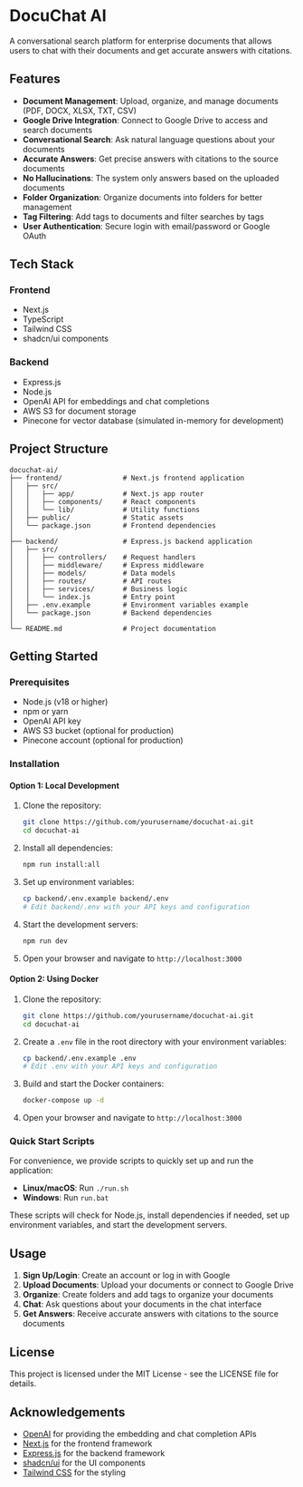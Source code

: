 # DocuChat AI

A conversational search platform for enterprise documents that allows users to chat with their documents and get accurate answers with citations.

## Features

- **Document Management**: Upload, organize, and manage documents (PDF, DOCX, XLSX, TXT, CSV)
- **Google Drive Integration**: Connect to Google Drive to access and search documents
- **Conversational Search**: Ask natural language questions about your documents
- **Accurate Answers**: Get precise answers with citations to the source documents
- **No Hallucinations**: The system only answers based on the uploaded documents
- **Folder Organization**: Organize documents into folders for better management
- **Tag Filtering**: Add tags to documents and filter searches by tags
- **User Authentication**: Secure login with email/password or Google OAuth

## Tech Stack

### Frontend
- Next.js
- TypeScript
- Tailwind CSS
- shadcn/ui components

### Backend
- Express.js
- Node.js
- OpenAI API for embeddings and chat completions
- AWS S3 for document storage
- Pinecone for vector database (simulated in-memory for development)

## Project Structure

```
docuchat-ai/
├── frontend/               # Next.js frontend application
│   ├── src/
│   │   ├── app/            # Next.js app router
│   │   ├── components/     # React components
│   │   └── lib/            # Utility functions
│   ├── public/             # Static assets
│   └── package.json        # Frontend dependencies
│
├── backend/                # Express.js backend application
│   ├── src/
│   │   ├── controllers/    # Request handlers
│   │   ├── middleware/     # Express middleware
│   │   ├── models/         # Data models
│   │   ├── routes/         # API routes
│   │   ├── services/       # Business logic
│   │   └── index.js        # Entry point
│   ├── .env.example        # Environment variables example
│   └── package.json        # Backend dependencies
│
└── README.md               # Project documentation
```

## Getting Started

### Prerequisites

- Node.js (v18 or higher)
- npm or yarn
- OpenAI API key
- AWS S3 bucket (optional for production)
- Pinecone account (optional for production)

### Installation

#### Option 1: Local Development

1. Clone the repository:
   ```bash
   git clone https://github.com/yourusername/docuchat-ai.git
   cd docuchat-ai
   ```

2. Install all dependencies:
   ```bash
   npm run install:all
   ```

3. Set up environment variables:
   ```bash
   cp backend/.env.example backend/.env
   # Edit backend/.env with your API keys and configuration
   ```

4. Start the development servers:
   ```bash
   npm run dev
   ```

5. Open your browser and navigate to `http://localhost:3000`

#### Option 2: Using Docker

1. Clone the repository:
   ```bash
   git clone https://github.com/yourusername/docuchat-ai.git
   cd docuchat-ai
   ```

2. Create a `.env` file in the root directory with your environment variables:
   ```bash
   cp backend/.env.example .env
   # Edit .env with your API keys and configuration
   ```

3. Build and start the Docker containers:
   ```bash
   docker-compose up -d
   ```

4. Open your browser and navigate to `http://localhost:3000`

### Quick Start Scripts

For convenience, we provide scripts to quickly set up and run the application:

- **Linux/macOS**: Run `./run.sh`
- **Windows**: Run `run.bat`

These scripts will check for Node.js, install dependencies if needed, set up environment variables, and start the development servers.

## Usage

1. **Sign Up/Login**: Create an account or log in with Google
2. **Upload Documents**: Upload your documents or connect to Google Drive
3. **Organize**: Create folders and add tags to organize your documents
4. **Chat**: Ask questions about your documents in the chat interface
5. **Get Answers**: Receive accurate answers with citations to the source documents

## License

This project is licensed under the MIT License - see the LICENSE file for details.

## Acknowledgements

- [OpenAI](https://openai.com/) for providing the embedding and chat completion APIs
- [Next.js](https://nextjs.org/) for the frontend framework
- [Express.js](https://expressjs.com/) for the backend framework
- [shadcn/ui](https://ui.shadcn.com/) for the UI components
- [Tailwind CSS](https://tailwindcss.com/) for the styling
